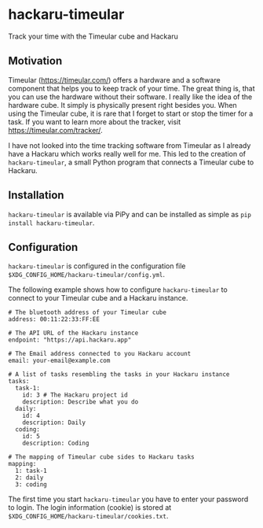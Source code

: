 # hackaru-timeular
Track your time with the Timeular cube and Hackaru

## Motivation

Timeular (https://timeular.com/) offers a hardware and a software component that helps you to keep track of your time. The great thing is, that you can use the hardware without their software. I really like the idea of the hardware cube. It simply is physically present right besides you. When using the Timeular cube, it is rare that I forget to start or stop the timer for a task. If you want to learn more about the tracker, visit https://timeular.com/tracker/.

I have not looked into the time tracking software from Timeular as I already have a Hackaru which works really well for me. This led to the creation of `hackaru-timeular`, a small Python program that connects a Timeular cube to Hackaru.

## Installation

`hackaru-timeular` is available via PiPy and can be installed as simple as `pip install hackaru-timeular`.

## Configuration

`hackaru-timeular` is configured in the configuration file `$XDG_CONFIG_HOME/hackaru-timeular/config.yml`.

The following example shows how to configure `hackaru-timeular` to connect to your Timeular cube and a Hackaru instance.

```
# The bluetooth address of your Timeular cube
address: 00:11:22:33:FF:EE

# The API URL of the Hackaru instance
endpoint: "https://api.hackaru.app"

# The Email address connected to you Hackaru account
email: your-email@example.com

# A list of tasks resembling the tasks in your Hackaru instance
tasks:
  task-1:
    id: 3 # The Hackaru project id
    description: Describe what you do
  daily:
    id: 4
    description: Daily 
  coding:
    id: 5
    description: Coding

# The mapping of Timeular cube sides to Hackaru tasks
mapping:
  1: task-1
  2: daily
  3: coding
```

The first time you start `hackaru-timeular` you have to enter your password to login. The login information (cookie) is stored at `$XDG_CONFIG_HOME/hackaru-timeular/cookies.txt`.